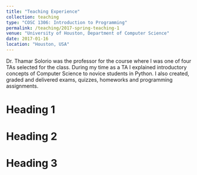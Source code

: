 ```yaml
---
title: "Teaching Experience"
collection: teaching
type: "COSC 1306: Introduction to Programming"
permalink: /teaching/2017-spring-teaching-1
venue: "University of Houston, Department of Computer Science"
date: 2017-01-16
location: "Houston, USA"
---
```


Dr. Thamar Solorio was the professor for the course where I was one of four TAs selected for the class.
During my time as a TA I explained introductory concepts of Computer Science to novice students in Python. I also created, graded and delivered exams, quizzes, homeworks and programming assignments.

Heading 1
======

Heading 2
======

Heading 3
======
